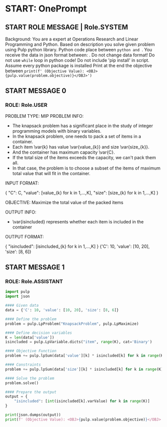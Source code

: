 # START: OnePrompt 
## START ROLE MESSAGE | Role.SYSTEM 
Background: You are a expert at Operations Research and Linear Programming and Python. Based on description you solve given problem using Pulp python library. Python code place between ```python and ```. You receive the data in json format between: <DATA></DATA>. Do not change data format! Do not use `while` loop in python code! Do not include 'pip install' in script. Assume every python package is installed Print at the end the objective between <OBJ></OBJ> `print(f' (Objective Value): <OBJ>{pulp.value(problem.objective)}</OBJ>')`  
## START MESSAGE 0 
### ROLE: Role.USER
<DESCRIPTION>
PROBLEM TYPE: MIP
PROBLEM INFO:

- The knapsack problem has a significant place in the study of integer programming models with binary variables. 
- In the knapsack problem, one needs to pack a set of items in a container.
- Each item \var{k} has value \var{value_{k}} and size \var{size_{k}}.
- And the container has maximum capacity \var{C}. 
- If the total size of the items exceeds the capacity, we can't pack them all. 
- In that case, the problem is to choose a subset of the items of maximum total value that will fit in the container. 

INPUT FORMAT:

{
	"C": C,
	"value": [value_{k} for k in 1,...,K],
	"size": [size_{k} for k in 1,...,K]
}


OBJECTIVE: Maximize the total value of the packed items

OUTPUT INFO:

- \var{isincluded} represents whether each item is included in the container

OUTPUT FORMAT:

{
	"isincluded": [isincluded_{k} for k in 1,...,K]
}
</DESCRIPTION>
<DATA>
{'C': 10, 'value': [10, 20], 'size': [8, 6]}</DATA>


## START MESSAGE 1 
### ROLE: Role.ASSISTANT
```python
import pulp
import json

#### Given data
data = {'C': 10, 'value': [10, 20], 'size': [8, 6]}

#### Define the problem
problem = pulp.LpProblem("KnapsackProblem", pulp.LpMaximize)

#### Define decision variables
K = len(data['value'])
isincluded = pulp.LpVariable.dicts("item", range(K), cat='Binary')

#### Objective Function
problem += pulp.lpSum(data['value'][k] * isincluded[k] for k in range(K)), "TotalValue"

#### Constraints
problem += pulp.lpSum(data['size'][k] * isincluded[k] for k in range(K)) <= data['C'], "CapacityConstraint"

#### Solve the problem
problem.solve()

#### Prepare the output
output = {
    "isincluded": [int(isincluded[k].varValue) for k in range(K)]
}

print(json.dumps(output))
print(f' (Objective Value): <OBJ>{pulp.value(problem.objective)}</OBJ>')
```

